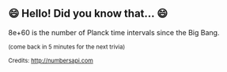 ## 😄 Hello! Did you know that... 😄
8e+60 is the number of Planck time intervals since the Big Bang.

<sup>(come back in 5 minutes for the next trivia)</sup>


<sup>Credits: http://numbersapi.com</sup>
